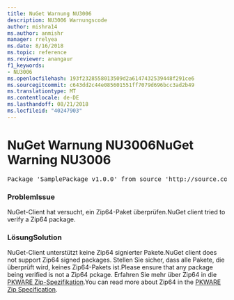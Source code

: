 ```yaml
---
title: NuGet Warnung NU3006
description: NU3006 Warnungscode
author: mishra14
ms.author: anmishr
manager: rrelyea
ms.date: 8/16/2018
ms.topic: reference
ms.reviewer: anangaur
f1_keywords:
- NU3006
ms.openlocfilehash: 193f2328558013509d2a6147432539448f291ce6
ms.sourcegitcommit: c643dd2c44e085601551ff7079d696bcc3ad2b49
ms.translationtype: MT
ms.contentlocale: de-DE
ms.lasthandoff: 08/21/2018
ms.locfileid: "40247903"
---
```

# <a name="nuget-warning-nu3006"></a><span data-ttu-id="2984b-103">NuGet Warnung NU3006</span><span class="sxs-lookup"><span data-stu-id="2984b-103">NuGet Warning NU3006</span></span>

<pre>Package 'SamplePackage v1.0.0' from source 'http://source.com/index.json': Signed Zip64 packages are not supported.</pre>

### <a name="issue"></a><span data-ttu-id="2984b-104">Problem</span><span class="sxs-lookup"><span data-stu-id="2984b-104">Issue</span></span>

<span data-ttu-id="2984b-105">NuGet-Client hat versucht, ein Zip64-Paket überprüfen.</span><span class="sxs-lookup"><span data-stu-id="2984b-105">NuGet client tried to verify a Zip64 package.</span></span>


### <a name="solution"></a><span data-ttu-id="2984b-106">Lösung</span><span class="sxs-lookup"><span data-stu-id="2984b-106">Solution</span></span>

<span data-ttu-id="2984b-107">NuGet-Client unterstützt keine Zip64 signierter Pakete.</span><span class="sxs-lookup"><span data-stu-id="2984b-107">NuGet client does not support Zip64 signed packages.</span></span> <span data-ttu-id="2984b-108">Stellen Sie sicher, dass alle Pakete, die überprüft wird, keines Zip64-Pakets ist.</span><span class="sxs-lookup"><span data-stu-id="2984b-108">Please ensure that any package being verified is not a Zip64 pckage.</span></span> <span data-ttu-id="2984b-109">Erfahren Sie mehr über Zip64 in die [PKWARE Zip-Spezifikation](https://pkware.cachefly.net/webdocs/casestudies/APPNOTE.TXT).</span><span class="sxs-lookup"><span data-stu-id="2984b-109">You can read more about Zip64 in the [PKWARE Zip Specification](https://pkware.cachefly.net/webdocs/casestudies/APPNOTE.TXT).</span></span>



